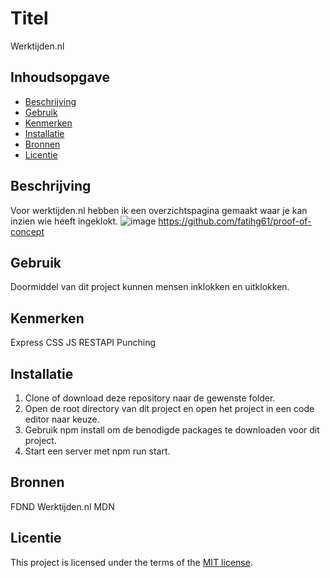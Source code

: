 # Titel
Werktijden.nl

## Inhoudsopgave

  * [Beschrijving](#beschrijving)
  * [Gebruik](#gebruik)
  * [Kenmerken](#kenmerken)
  * [Installatie](#installatie)
  * [Bronnen](#bronnen)
  * [Licentie](#licentie)

## Beschrijving
Voor werktijden.nl hebben ik een overzichtspagina gemaakt waar je kan inzien wie heeft ingeklokt.
![image](https://github.com/fatihg61/proof-of-concept/assets/112856020/b36e9162-f02b-4754-baa2-195f62018ff8)
https://github.com/fatihg61/proof-of-concept

## Gebruik
Doormiddel van dit project kunnen mensen inklokken en uitklokken.

## Kenmerken
Express
CSS
JS
RESTAPI
Punching

## Installatie
1. Clone of download deze repository naar de gewenste folder.
2. Open de root directory van dit project en open het project in een code editor naar keuze.
3. Gebruik npm install om de benodigde packages te downloaden voor dit project.
4. Start een server met npm run start.

## Bronnen
FDND
Werktijden.nl
MDN


## Licentie

This project is licensed under the terms of the [MIT license](./LICENSE).
